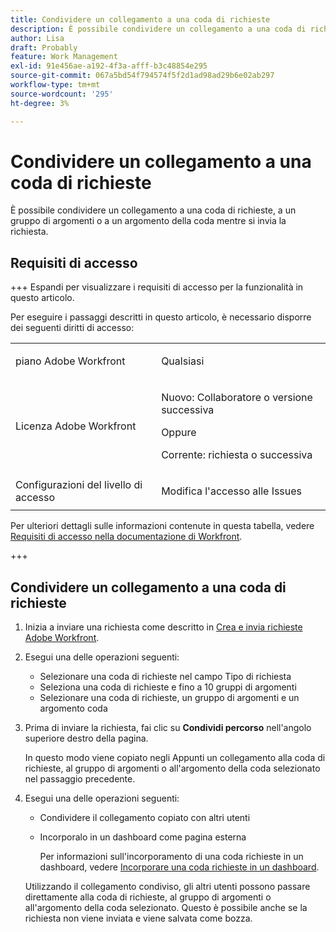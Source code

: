 ```yaml
---
title: Condividere un collegamento a una coda di richieste
description: È possibile condividere un collegamento a una coda di richieste, a un gruppo di argomenti o a un argomento della coda mentre si invia la richiesta.
author: Lisa
draft: Probably
feature: Work Management
exl-id: 91e456ae-a192-4f3a-afff-b3c48854e295
source-git-commit: 067a5bd54f794574f5f2d1ad98ad29b6e02ab297
workflow-type: tm+mt
source-wordcount: '295'
ht-degree: 3%

---
```


# Condividere un collegamento a una coda di richieste

<!--
<p data-mc-conditions="QuicksilverOrClassic.Draft mode">(NOTE: article conditioned for QS only - hard code when linking it from classic, if needed)</p>
-->

È possibile condividere un collegamento a una coda di richieste, a un gruppo di argomenti o a un argomento della coda mentre si invia la richiesta.

## Requisiti di accesso

+++ Espandi per visualizzare i requisiti di accesso per la funzionalità in questo articolo.

Per eseguire i passaggi descritti in questo articolo, è necessario disporre dei seguenti diritti di accesso:

<table style="table-layout:auto"> 
 <col> 
 <col> 
 <tbody> 
  <tr> 
   <td role="rowheader">piano Adobe Workfront</td> 
   <td> <p>Qualsiasi </p> </td> 
  </tr> 
  <tr> 
   <td role="rowheader">Licenza Adobe Workfront</td> 
   <td> <p>Nuovo: Collaboratore o versione successiva</p>
   Oppure
   <p>Corrente: richiesta o successiva</p>
    </td> 
  </tr> 
  <tr> 
   <td role="rowheader">Configurazioni del livello di accesso</td> 
   <td> <p>Modifica l'accesso alle Issues</p>  </td> 
  </tr> 
 </tbody> 
</table>

Per ulteriori dettagli sulle informazioni contenute in questa tabella, vedere [Requisiti di accesso nella documentazione di Workfront](/help/quicksilver/administration-and-setup/add-users/access-levels-and-object-permissions/access-level-requirements-in-documentation.md).

+++

## Condividere un collegamento a una coda di richieste

1. Inizia a inviare una richiesta come descritto in [Crea e invia richieste Adobe Workfront](../../../manage-work/requests/create-requests/create-submit-requests.md).
1. Esegui una delle operazioni seguenti:

   * Selezionare una coda di richieste nel campo Tipo di richiesta
   * Seleziona una coda di richieste e fino a 10 gruppi di argomenti
   * Selezionare una coda di richieste, un gruppo di argomenti e un argomento coda

1. Prima di inviare la richiesta, fai clic su **Condividi percorso** nell&#39;angolo superiore destro della pagina.

   In questo modo viene copiato negli Appunti un collegamento alla coda di richieste, al gruppo di argomenti o all&#39;argomento della coda selezionato nel passaggio precedente.

   <!--
   <p data-mc-conditions="QuicksilverOrClassic.Draft mode">(NOTE: does this step stay accurate?) </p>
   -->

1. Esegui una delle operazioni seguenti:

   * Condividere il collegamento copiato con altri utenti
   * Incorporalo in un dashboard come pagina esterna

     Per informazioni sull&#39;incorporamento di una coda richieste in un dashboard, vedere [Incorporare una coda richieste in un dashboard](../../../reports-and-dashboards/dashboards/creating-and-managing-dashboards/embed-request-queue-dashboard.md).

   Utilizzando il collegamento condiviso, gli altri utenti possono passare direttamente alla coda di richieste, al gruppo di argomenti o all&#39;argomento della coda selezionato. Questo è possibile anche se la richiesta non viene inviata e viene salvata come bozza.
